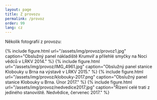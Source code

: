 ```yaml
---
layout: page
title: Z provozu
permalink: /provoz
order: 99
lang: cz
---
```


Několik fotografií z provozu:

{% include figure.html url="/assets/img/provoz/provoz1.jpg" caption="Obslužný panel nákladiště Krumvíř a přilehlé smyčky na Noci vědců v LRKV 2014." %}
{% include figure.html url="/assets/img/provoz/IMG_4961.jpg" caption="Obslužný panel stanice Klobouky u Brna na výstavě v LRKV 2015." %}
{% include figure.html url="/assets/img/provoz/klobouky-2017.png" caption="Obslužný panel stanice Klobouky u Brna. Únor 2017." %}
{% include figure.html url="/assets/img/provoz/nedvedice2017.jpg" caption="Řízení celé trati z jediného stanoviště. Nedvědice, červenec 2017." %}
